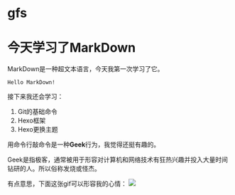 # gfs
# **今天学习了MarkDown**

MarkDown是一种超文本语言，今天我第一次学习了它。

`Hello MarkDown!`


接下来我还会学习：
1. Git的基础命令
1. Hexo框架
1. Hexo更换主题


用命令行敲命令是一种**Geek**行为，我觉得还挺有趣的。

Geek是指极客，通常被用于形容对计算机和网络技术有狂热兴趣并投入大量时间钻研的人。所以俗称发烧或怪杰。


有点意思，下面这张gif可以形容我的心情：
![](https://qgt-style.oss-cn-hangzhou.aliyuncs.com/newcoursep4/g1/g1-2-2/tenor.gif)
